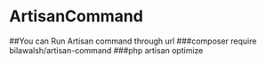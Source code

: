 # ArtisanCommand
##You can Run Artisan command through url
###composer require bilawalsh/artisan-command
###php artisan optimize
